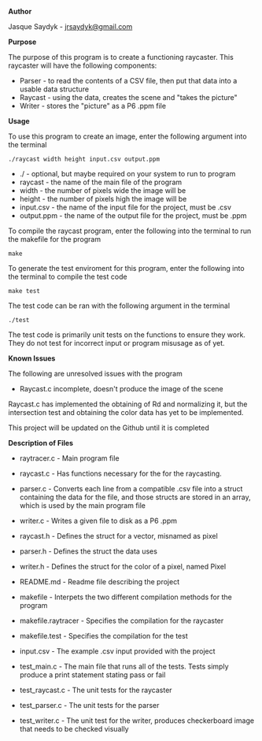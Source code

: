 <b>Author</b>

Jasque Saydyk - jrsaydyk@gmail.com

<b>Purpose</b>

The purpose of this program is to create a functioning raycaster. This raycaster will have the following components:
+ Parser - to read the contents of a CSV file, then put that data into a usable data structure
+ Raycast - using the data, creates the scene and "takes the picture"
+ Writer - stores the "picture" as a P6 .ppm file

<b>Usage</b>

To use this program to create an image, enter the following argument into the terminal

<pre><code>./raycast width height input.csv output.ppm</code></pre>

+ ./ - optional, but maybe required on your system to run to program
+ raycast - the name of the main file of the program
+ width - the number of pixels wide the image will be
+ height - the number of pixels high the image will be
+ input.csv - the name of the input file for the project, must be .csv
+ output.ppm - the name of the output file for the project, must be .ppm

To compile the raycast program, enter the following into the terminal to run the makefile for the program

<pre><code>make</code></pre>


To generate the test enviroment for this program, enter the following into the terminal to compile the test code

<pre><code>make test</code></pre>

The test code can be ran with the following argument in the terminal

<pre><code>./test</code></pre>

The test code is primarily unit tests on the functions to ensure they work. They do not test for incorrect input or program misusage as of yet.

<b>Known Issues</b>

The following are unresolved issues with the program

+ Raycast.c incomplete, doesn't produce the image of the scene

Raycast.c has implemented the obtaining of Rd and normalizing it, but the intersection test and obtaining the color data has yet to be implemented.

This project will be updated on the Github until it is completed

<b>Description of Files</b>
+ raytracer.c - Main program file
+ raycast.c - Has functions necessary for the for the raycasting.
+ parser.c - Converts each line from a compatible .csv file into a struct containing the data for the file, and those structs are stored in an array, which is used by the main program file
+ writer.c - Writes a given file to disk as a P6 .ppm
+ raycast.h - Defines the struct for a vector, misnamed as pixel
+ parser.h - Defines the struct the data uses
+ writer.h - Defines the struct for the color of a pixel, named Pixel
+ README.md - Readme file describing the project
+ makefile - Interpets the two different compilation methods for the program
+ makefile.raytracer - Specifies the compilation for the raycaster
+ makefile.test - Specifies the compilation for the test
+ input.csv - The example .csv input provided with the project


+ test_main.c - The main file that runs all of the tests. Tests simply produce a print statement stating pass or fail
+ test_raycast.c - The unit tests for the raycaster
+ test_parser.c - The unit tests for the parser
+ test_writer.c - The unit test for the writer, produces checkerboard image that needs to be checked visually
